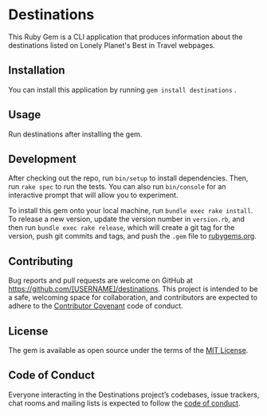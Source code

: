 # Destinations

This Ruby Gem is a CLI application that produces information about the destinations listed on Lonely Planet's Best in Travel webpages.



## Installation

You can install this application by running `gem install destinations` .

## Usage

Run destinations after installing the gem.

## Development

After checking out the repo, run `bin/setup` to install dependencies. Then, run `rake spec` to run the tests. You can also run `bin/console` for an interactive prompt that will allow you to experiment.

To install this gem onto your local machine, run `bundle exec rake install`. To release a new version, update the version number in `version.rb`, and then run `bundle exec rake release`, which will create a git tag for the version, push git commits and tags, and push the `.gem` file to [rubygems.org](https://rubygems.org).

## Contributing

Bug reports and pull requests are welcome on GitHub at https://github.com/[USERNAME]/destinations. This project is intended to be a safe, welcoming space for collaboration, and contributors are expected to adhere to the [Contributor Covenant](http://contributor-covenant.org) code of conduct.

## License

The gem is available as open source under the terms of the [MIT License](https://opensource.org/licenses/MIT).

## Code of Conduct

Everyone interacting in the Destinations project’s codebases, issue trackers, chat rooms and mailing lists is expected to follow the [code of conduct](https://github.com/[USERNAME]/destinations/blob/master/CODE_OF_CONDUCT.md).
